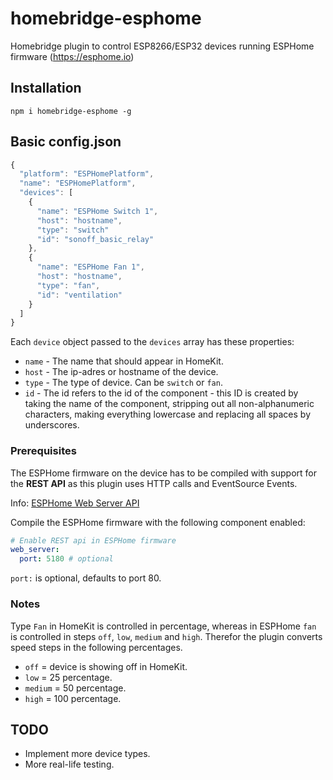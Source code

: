 # homebridge-esphome

Homebridge plugin to control ESP8266/ESP32 devices running ESPHome firmware (https://esphome.io)

## Installation

```
npm i homebridge-esphome -g
```

## Basic config.json

```javascript
{
  "platform": "ESPHomePlatform",
  "name": "ESPHomePlatform",
  "devices": [
    {
      "name": "ESPHome Switch 1",
      "host": "hostname",
      "type": "switch"
      "id": "sonoff_basic_relay"
    },
    {
      "name": "ESPHome Fan 1",
      "host": "hostname",
      "type": "fan",
      "id": "ventilation"
    }
  ]
}
```

Each `device` object passed to the `devices` array has these properties:

- `name` - The name that should appear in HomeKit.
- `host` - The ip-adres or hostname of the device.
- `type` - The type of device. Can be `switch` or `fan`.
- `id` - The id refers to the id of the component - this ID is created by taking the name of the component, stripping out all non-alphanumeric characters, making everything lowercase and replacing all spaces by underscores.

### Prerequisites

The ESPHome firmware on the device has to be compiled with support for the **REST API** as this plugin uses HTTP calls and EventSource Events.

Info: [ESPHome Web Server API](https://esphome.io/web-api/index.html)

Compile the ESPHome firmware with the following component enabled:

```yaml
# Enable REST api in ESPHome firmware
web_server:
  port: 5180 # optional
```

`port:` is optional, defaults to port 80.

### Notes

Type `Fan` in HomeKit is controlled in percentage, whereas in ESPHome `fan` is controlled in steps `off`, `low`, `medium` and `high`. Therefor the plugin converts speed steps in the following percentages.
- `off` = device is showing off in HomeKit.
- `low` = 25 percentage.
- `medium` = 50 percentage.
- `high` = 100 percentage.

## TODO

- Implement more device types.
- More real-life testing.